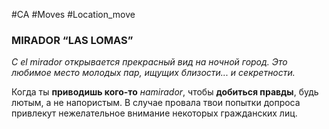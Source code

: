 #CA #Moves #Location_move

### MIRADOR “LAS LOMAS”
*С el mirador открывается прекрасный вид на ночной город. Это любимое место молодых пар, ищущих близости... и секретности.*

Когда ты **приводишь кого-то** *наmirador*, чтобы **добиться правды**, будь лютым, а не напористым. В случае провала твои попытки допроса привлекут нежелательное внимание некоторых гражданских лиц.